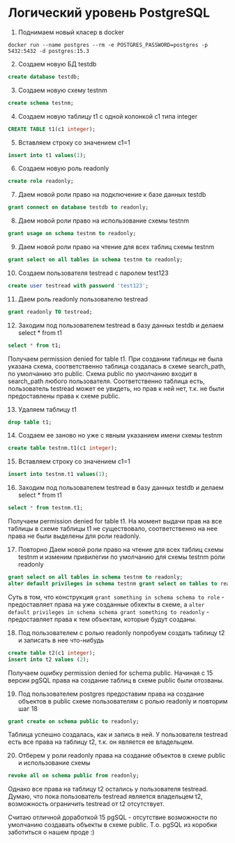 # Логический уровень PostgreSQL

1. Поднимаем новый класер в docker
```shell
docker run --name postgres --rm -e POSTGRES_PASSWORD=postgres -p 5432:5432 -d postgres:15.3
```

2. Создаем новую БД testdb
```sql
create database testdb;
```
3. Создаем новую схему testnm
```sql
create schema testnm;
```
4. Создаем новую таблицу t1 с одной колонкой c1 типа integer
```sql
CREATE TABLE t1(c1 integer);
```
5. Вставляем строку со значением c1=1
```sql
insert into t1 values(1);
```
6. Создаем новую роль readonly
```sql
create role readonly;
```
7. Даем новой роли право на подключение к базе данных testdb
```sql
grant connect on database testdb to readonly;
```
8. Даем новой роли право на использование схемы testnm
```sql
grant usage on schema testnm to readonly;
```
9. Даем новой роли право на чтение для всех таблиц схемы testnm
```sql
grant select on all tables in schema testnm to readonly;
```
10. Создаем пользователя testread с паролем test123
```sql
create user testread with password 'test123';
```
11. Даем роль readonly пользователю testread
```sql
grant readonly TO testread;
```
12. Заходим под пользователем testread в базу данных testdb и делаем select * from t1
```sql
select * from t1;
```
Получаем permission denied for table t1. При создании таблицы не была указана схема, 
соответственно таблица создалась в схеме search_path, по умолчанию это public. 
Схема public по умолчанию входит в search_path любого пользователя. 
Соответственно таблица есть, пользователь testread может ее увидеть, но прав к ней нет, 
т.к. не были предоставлены права к схеме public.

13. Удаляем таблицу t1
```sql
drop table t1;
```
14. Создаем ее заново но уже с явным указанием имени схемы testnm
```sql
create table testnm.t1(c1 integer);
```
15. Вставляем строку со значением c1=1
```sql
insert into testnm.t1 values(1);
```
16. Заходим под пользователем testread в базу данных testdb и делаем select * from t1
```sql
select * from testnm.t1;
```
Получаем permission denied for table t1. На момент выдачи прав на все таблицы в схеме таблицы t1 не существовало, 
соответственно на нее права не были выделены для роли readonly.

17. Повторно Даем новой роли право на чтение для всех таблиц схемы testnm и 
изменим привилегии по умолчанию для схемы testnm роли readonly
```sql
grant select on all tables in schema testnm to readonly;
alter default privileges in schema testnm grant select on tables to readonly;
```
Суть в том, что конструкция `grant something in schema schema to role` - 
предоставляет права на уже созданные обхекты в схеме, 
а `alter default privileges in schema schema grant something to readonly` - предоставляет права к тем объектам, 
которые будут созданы.

18. Под пользователем с ролью readonly попробуем создать таблицу t2 и записать в нее что-нибудь
```sql
create table t2(c1 integer); 
insert into t2 values (2);
```
Получаем ошибку permission denied for schema public. Начиная с 15 версии pgSQL права на создание таблиц в 
схеме public были отозваны.

19. Под пользователем postgres предоставим права на создание объектов в public схеме пользователям с ролью readonly и повторим шаг 18
```sql
grant create on schema public to readonly;
```
Таблица успешно создалась, как и запись в ней. У пользователя testread есть все права на таблицу t2, 
т.к. он является ее владельцем.

20. Отберем у роли readonly права на создание объектов в схеме public и использование схемы
```sql
revoke all on schema public from readonly;
```
Однако все права на таблицу t2 остались у пользователя testread. 
Думаю, что пока пользователь testread является владельцем t2, возможность ограничить testread от t2 отсутствует.

Считаю отличной доработкой 15 pgSQL - отсутствие возможности по умолчанию создавать объекты в схеме public. 
Т.о. pgSQL из коробки заботиться о нашем проде :)